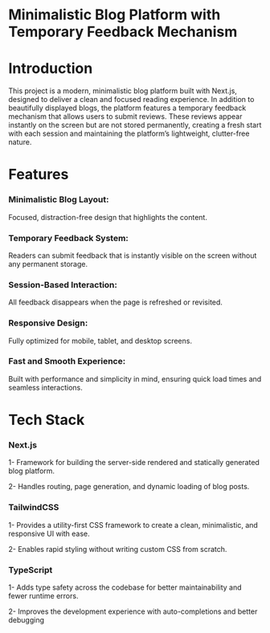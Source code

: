 # Minimalistic Blog Platform with Temporary Feedback Mechanism

# Introduction
This project is a modern, minimalistic blog platform built with Next.js, designed to deliver a clean and focused reading experience. In addition to beautifully displayed blogs, the platform features a temporary feedback mechanism that allows users to submit reviews. These reviews appear instantly on the screen but are not stored permanently, creating a fresh start with each session and maintaining the platform’s lightweight, clutter-free nature.

# Features
### Minimalistic Blog Layout:
Focused, distraction-free design that highlights the content.

### Temporary Feedback System: 
Readers can submit feedback that is instantly visible on the screen without any permanent storage.

### Session-Based Interaction:
All feedback disappears when the page is refreshed or revisited.

### Responsive Design:
Fully optimized for mobile, tablet, and desktop screens.

### Fast and Smooth Experience:
Built with performance and simplicity in mind, ensuring quick load times and seamless interactions.

# Tech Stack
### Next.js
1- Framework for building the server-side rendered and statically generated blog platform.

2- Handles routing, page generation, and dynamic loading of blog posts.

### TailwindCSS
1- Provides a utility-first CSS framework to create a clean, minimalistic, and responsive UI with ease.

2- Enables rapid styling without writing custom CSS from scratch.

### TypeScript
1- Adds type safety across the codebase for better maintainability and fewer runtime errors.

2- Improves the development experience with auto-completions and better debugging
